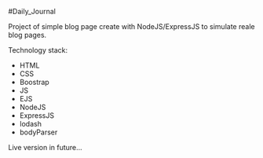 #Daily_Journal

Project of simple blog page create with NodeJS/ExpressJS to simulate reale blog pages.


Technology stack:
<ul>
 <li>HTML</li>
 <li>CSS</li>
 <li>Boostrap</li>
 <li>JS</li>
 <li>EJS</li>
 <li>NodeJS</li>
 <li>ExpressJS</li>
 <li>lodash</li>
 <li>bodyParser</li>
</ul>


Live version in future...